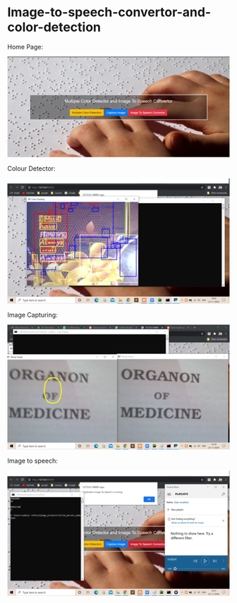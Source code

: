 # Image-to-speech-convertor-and-color-detection

Home Page:

![home](home.PNG)


Colour Detector:

![color output](color%20ourput.png)


Image Capturing:

![Image capture](capture_image.png)


Image to speech:

![Image to speech](image%20to%20speech.png)
